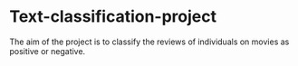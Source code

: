 # Text-classification-project
The aim of the project is to classify the reviews of individuals on movies as positive or negative.
